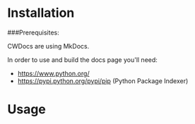 # Installation

###Prerequisites:

CWDocs are using MkDocs.

In order to use and build the docs page you'll need:

* https://www.python.org/
* https://pypi.python.org/pypi/pip (Python Package Indexer)

# Usage
